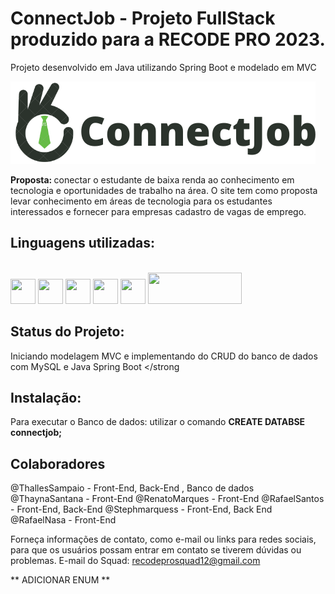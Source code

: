 #  ConnectJob - Projeto FullStack produzido para a RECODE PRO 2023.
Projeto desenvolvido em Java utilizando Spring Boot e modelado em MVC

<img src="https://github.com/Squad12Rcd/squad12/blob/1b0d9a13ed050a50b096b333abccd234003da010/img/2.png">

<strong> Proposta: </strong> conectar o estudante de baixa renda ao conhecimento em tecnologia e oportunidades de trabalho na área.
O site tem como proposta levar conhecimento em áreas de tecnologia para os estudantes interessados e fornecer para empresas cadastro de vagas de emprego. 


<h2>Linguagens utilizadas: </h2>

<div style="display: inline_block"><br>
<img src="https://cdn.jsdelivr.net/gh/devicons/devicon/icons/html5/html5-plain.svg" width="40" height="40"/>
<img src="https://cdn.jsdelivr.net/gh/devicons/devicon/icons/css3/css3-plain.svg" width="40" height="40"/>
<img src="https://cdn.jsdelivr.net/gh/devicons/devicon/icons/javascript/javascript-plain.svg" width="40" height="40"/>
<img src="https://cdn.jsdelivr.net/gh/devicons/devicon/icons/mysql/mysql-original.svg" width="40" height="40"/>
<img src="https://upload.wikimedia.org/wikipedia/commons/thumb/b/b2/Bootstrap_logo.svg/512px-Bootstrap_logo.svg.png" width="40" height="40" /> 
<img src="https://miro.medium.com/v2/resize:fit:720/format:webp/1*hsoJdzT9TbYrNCRQW_z9Bw.png" width="150" height="50" /> 


  
  
<h2> Status do Projeto:</h2>

Iniciando modelagem MVC e implementando do CRUD do banco de dados com MySQL e Java Spring Boot </strong



<h2> Instalação: </h2>

Para executar o Banco de dados: utilizar o comando <strong>CREATE DATABSE connectjob;</strong>


<h2> Colaboradores </h2>

@ThallesSampaio - Front-End, Back-End , Banco de dados
@ThaynaSantana - Front-End
@RenatoMarques - Front-End
@RafaelSantos - Front-End, Back-End
@Stephmarquess - Front-End, Back End
@RafaelNasa - Front-End


Forneça informações de contato, como e-mail ou links para redes sociais, para que os usuários possam entrar em contato se tiverem dúvidas ou problemas.
E-mail do Squad: recodeprosquad12@gmail.com


** ADICIONAR ENUM ** 
